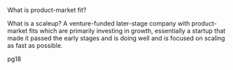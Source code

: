 What is product-market fit?

What is a scaleup? 
A venture-funded later-stage company with product-market fits which are primarily investing in growth, essentially a startup that made it passed the early stages and is doing well and is focused on scaling as fast as possible.

pg18